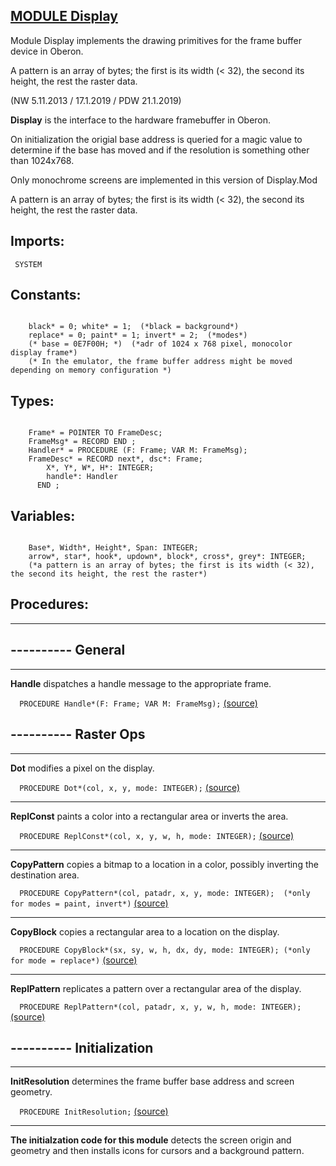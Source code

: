 
## [MODULE Display](https://github.com/io-core/Oberon/blob/main/Display.Mod)
Module Display implements the drawing primitives for the frame buffer device in Oberon.

A pattern is an array of bytes; the first is its width (< 32), the second its height, the rest the raster data.


(NW 5.11.2013 / 17.1.2019 / PDW 21.1.2019)

**Display** is the interface to the hardware framebuffer in Oberon.

On initialization the origial base address is queried for a magic value to determine
if the base has moved and if the resolution is something other than 1024x768.

Only monochrome screens are implemented in this version of Display.Mod

A pattern is an array of bytes; the first is its width (< 32), the second its height, the rest the raster data.


  ## Imports:
` SYSTEM`

## Constants:
```
 
    black* = 0; white* = 1;  (*black = background*)
    replace* = 0; paint* = 1; invert* = 2;  (*modes*)
    (* base = 0E7F00H; *)  (*adr of 1024 x 768 pixel, monocolor display frame*)
    (* In the emulator, the frame buffer address might be moved depending on memory configuration *)

```
## Types:
```
 
    Frame* = POINTER TO FrameDesc;
    FrameMsg* = RECORD END ;
    Handler* = PROCEDURE (F: Frame; VAR M: FrameMsg);
    FrameDesc* = RECORD next*, dsc*: Frame;
        X*, Y*, W*, H*: INTEGER;
        handle*: Handler
      END ;

```
## Variables:
```
 
    Base*, Width*, Height*, Span: INTEGER;
    arrow*, star*, hook*, updown*, block*, cross*, grey*: INTEGER;
    (*a pattern is an array of bytes; the first is its width (< 32), the second its height, the rest the raster*)

```
## Procedures:
---
## ---------- General
---
**Handle** dispatches a handle message to the appropriate frame.

`  PROCEDURE Handle*(F: Frame; VAR M: FrameMsg);` [(source)](https://github.com/io-orig/System/blob/main/Display.Mod#L54)

## ---------- Raster Ops
---
**Dot** modifies a pixel on the display.

`  PROCEDURE Dot*(col, x, y, mode: INTEGER);` [(source)](https://github.com/io-orig/System/blob/main/Display.Mod#L69)

---
**ReplConst** paints a color into a rectangular area or inverts the area.

`  PROCEDURE ReplConst*(col, x, y, w, h, mode: INTEGER);` [(source)](https://github.com/io-orig/System/blob/main/Display.Mod#L84)

---
**CopyPattern** copies a bitmap to a location in a color, possibly inverting the destination area.

`  PROCEDURE CopyPattern*(col, patadr, x, y, mode: INTEGER);  (*only for modes = paint, invert*)` [(source)](https://github.com/io-orig/System/blob/main/Display.Mod#L126)

---
**CopyBlock** copies a rectangular area to a location on the display.

`  PROCEDURE CopyBlock*(sx, sy, w, h, dx, dy, mode: INTEGER); (*only for mode = replace*)` [(source)](https://github.com/io-orig/System/blob/main/Display.Mod#L157)

---
**ReplPattern** replicates a pattern over a rectangular area of the display.

`  PROCEDURE ReplPattern*(col, patadr, x, y, w, h, mode: INTEGER);` [(source)](https://github.com/io-orig/System/blob/main/Display.Mod#L217)

## ---------- Initialization
---
**InitResolution** determines the frame buffer base address and screen geometry.

`  PROCEDURE InitResolution;` [(source)](https://github.com/io-orig/System/blob/main/Display.Mod#L256)

---
**The initialzation code for this module** detects the screen origin and geometry and then installs icons for cursors and a background pattern.
